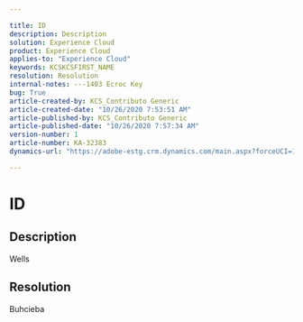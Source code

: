 ```yaml
---

title: ID  
description: Description  
solution: Experience Cloud  
product: Experience Cloud  
applies-to: "Experience Cloud"  
keywords: KCSKCSFIRST_NAME  
resolution: Resolution  
internal-notes: ---1403 Ecroc Key  
bug: True  
article-created-by: KCS_Contributo Generic  
article-created-date: "10/26/2020 7:53:51 AM"  
article-published-by: KCS_Contributo Generic  
article-published-date: "10/26/2020 7:57:34 AM"  
version-number: 1  
article-number: KA-32383  
dynamics-url: "https://adobe-estg.crm.dynamics.com/main.aspx?forceUCI=1&pagetype=entityrecord&etn=knowledgearticle&id=0584e05f-6017-eb11-a813-002248049f6d"

---
```


# ID

## Description

Wells

## Resolution

Buhcieba
